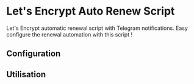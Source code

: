 # Let's Encrypt Auto Renew Script
Let's Encrypt automatic renewal script with Telegram notifications. Easy configure the renewal automation with this script !

## Configuration

## Utilisation
